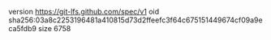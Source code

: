 version https://git-lfs.github.com/spec/v1
oid sha256:03a8c2253196481a410815d73d2ffeefc3f64c675151449674cf09a9eca5fdb9
size 6758
